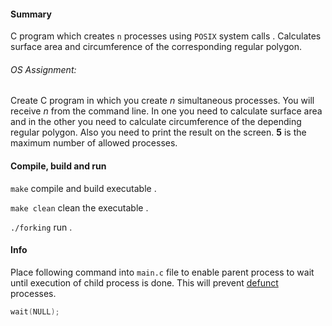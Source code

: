 #### Summary
C program which creates ```n``` processes using ```POSIX``` system calls .
Calculates surface area and circumference of the corresponding regular polygon.

###### OS Assignment:
Create C program in which you create *n* simultaneous processes.
You will receive *n* from the command line.
In one you need to calculate surface area and in the other
you need to calculate circumference of the depending regular polygon.
Also you need to print the result on the screen.
**5** is the maximum number of allowed processes.

#### Compile, build and run
```make``` compile and build executable .

```make clean``` clean the executable .

```./forking``` run .

#### Info  
Place following command into ```main.c``` file to enable parent process to
wait until execution of child process is done. This will prevent [defunct](https://en.wikipedia.org/wiki/Zombie_process) processes.

```c
wait(NULL);
```

